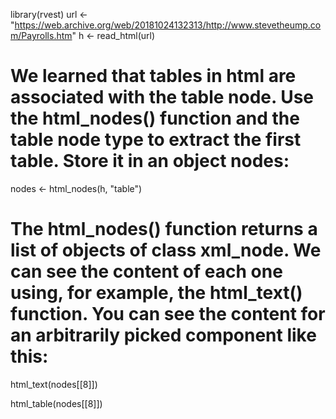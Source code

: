 library(rvest)
url <- "https://web.archive.org/web/20181024132313/http://www.stevetheump.com/Payrolls.htm"
h <- read_html(url)
# We learned that tables in html are associated with the table node.  Use the html_nodes() function and the table node type to extract the first table. Store it in an object nodes:

nodes <- html_nodes(h, "table")

# The html_nodes() function returns a list of objects of class xml_node. We can see the content of each one using, for example, the html_text() function. You can see the content for an arbitrarily picked component like this:

html_text(nodes[[8]])

html_table(nodes[[8]])